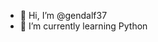 - 👋 Hi, I’m @gendalf37
- 🌱 I’m currently learning Python


<!---
gendalf37/gendalf37 is a ✨ special ✨ repository because its `README.md` (this file) appears on your GitHub profile.
You can click the Preview link to take a look at your changes.
--->
